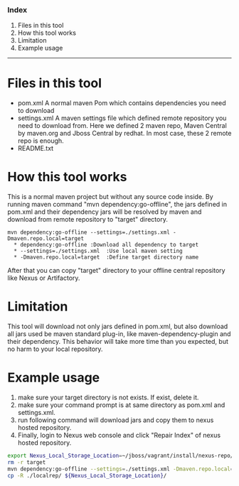 ### Index
1. Files in this tool
2. How this tool works
3. Limitation
4. Example usage
-------

Files in this tool
======

- pom.xml
   A normal maven Pom which contains dependencies you need to download
- settings.xml
   A maven settings file which defined remote repository you need to download from.
   Here we defined 2 maven repo, Maven Central by maven.org and Jboss Central by redhat. In most case, these 2 remote repo is enough.
- README.txt

   
How this tool works
======

This is a normal maven project but without any source code inside.
By running maven command "mvn dependency:go-offline", the jars defined in pom.xml and their dependency jars will be resolved by maven and download from remote repository to "target" directory.

```code
mvn dependency:go-offline --settings=./settings.xml -Dmaven.repo.local=target
  * dependency:go-offline :Download all dependency to target
  * --settings=./settings.xml  :Use local maven setting
  * -Dmaven.repo.local=target  :Define target directory name
```

After that you can copy "target" directory to your offline central repository like Nexus or Artifactory.


Limitation
======

This tool will download not only jars defined in pom.xml, but also download all jars used be maven standard plug-in, like maven-dependency-plugin and their dependency. This behavior will take more time than you expected, but no harm to your local repository.


Example usage
======

1. make sure your target directory is not exists. If exist, delete it.
2. make sure your command prompt is at same directory as pom.xml and settings.xml.
3. run following command will download jars and copy them to nexus hosted repository.
4. Finally, login to Nexus web console and click "Repair Index" of nexus hosted repository.

```sh
export Nexus_Local_Storage_Location=~/jboss/vagrant/install/nexus-repo/others
rm -r target
mvn dependency:go-offline --settings=./settings.xml -Dmaven.repo.local=target
cp -R ./localrep/ ${Nexus_Local_Storage_Location}/
```